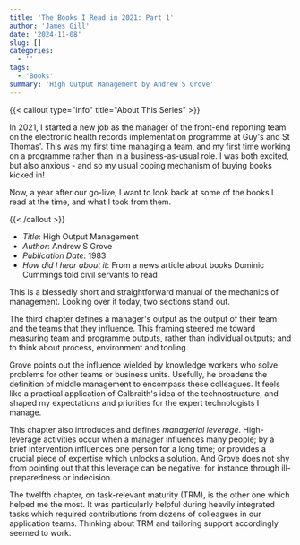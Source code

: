 ```yaml
---
title: 'The Books I Read in 2021: Part 1'
author: 'James Gill'
date: '2024-11-08'
slug: []
categories:
  - ''
tags:
  - 'Books'
summary: 'High Output Management by Andrew S Grove'
---
```


{{< callout type="info" title="About This Series" >}}
<p>In 2021, I started a new job as the manager of the front-end reporting team on the electronic health records implementation programme at Guy's and St Thomas'. This was my first time managing a team, and my first time working on a programme rather than in a business-as-usual role. I was both excited, but also anxious - and so my usual coping mechanism of buying books kicked in! </p>

<p>Now, a year after our go-live, I want to look back at some of the books I read at the time, and what I took from them. </p>
{{< /callout >}}

- *Title*: High Output Management
- *Author*: Andrew S Grove
- *Publication Date*: 1983
- *How did I hear about it*: From a news article about books Dominic Cummings told civil servants to read

This is a blessedly short and straightforward manual of the mechanics of management. Looking over it today, two sections stand out. 

The third chapter defines a manager's output as the output of their team and the teams that they influence. This framing steered me toward measuring team and programme outputs, rather than individual outputs; and to think about process, environment and tooling.

Grove points out the influence wielded by knowledge workers who solve problems for other teams or business units. Usefully, he broadens the definition of middle management to encompass these colleagues. It feels like a practical application of Galbraith's idea of the technostructure, and shaped my expectations and priorities for the expert technologists I manage.

This chapter also introduces and defines *managerial leverage*. High-leverage activities occur when a manager influences many people; by a brief intervention influences one person for a long time; or provides a crucial piece of expertise which unlocks a solution. And Grove does not shy from pointing out that this leverage can be negative: for instance through ill-preparedness or indecision. 

The twelfth chapter, on task-relevant maturity (TRM), is the other one which helped me the most. It was particularly helpful during heavily integrated tasks which required contributions from dozens of colleagues in our application teams. Thinking about TRM and tailoring support accordingly seemed to work.